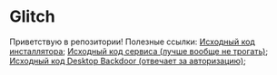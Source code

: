 # Glitch
Приветствую в репозитории!
Полезные ссылки:
[Исходный код инсталлятора](https://github.com/Keneshin/Glitch/tree/master/Glitch.Installer);
[Исходный код сервиса (лучше вообще не трогать)](https://github.com/Keneshin/Glitch/tree/master/Glitch);
[Исходный код Desktop Backdoor (отвечает за авторизацию)](https://github.com/Keneshin/Glitch/tree/master/Glitch.Desktop);
